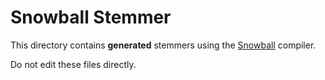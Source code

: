 # Snowball Stemmer

This directory contains **generated** stemmers using the
[Snowball](http://snowballstem.org/) compiler.

Do not edit these files directly.
